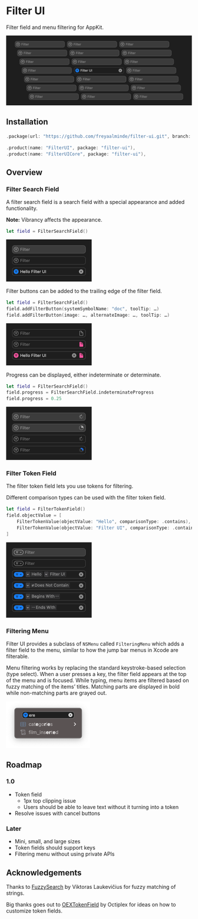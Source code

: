 # Filter UI

Filter field and menu filtering for AppKit<!-- and SwiftUI-->.

<picture>
  <source media="(prefers-color-scheme: dark)" srcset="Screenshots/FilterUI~dark@2x.gif?raw=true 2x">
  <source media="(prefers-color-scheme: light)" srcset="Screenshots/FilterUI~light@2x.gif?raw=true 2x">
  <img alt="" src="Screenshots/FilterUI~dark@2x.gif?raw=true" width="640">
</picture>


## Installation

```swift
.package(url: "https://github.com/freyaalminde/filter-ui.git", branch: "main"),
```

```swift
.product(name: "FilterUI", package: "filter-ui"),
.product(name: "FilterUICore", package: "filter-ui"),
```


## Overview

### Filter Search Field

A filter search field is a search field with a special appearance and added functionality.

**Note:** Vibrancy affects the appearance.

```swift
let field = FilterSearchField()
```

<img alt="" src="Screenshots/FilterSearchField~dark@2x.png?raw=true" width="232">


Filter buttons can be added to the trailing edge of the filter field.

```swift
let field = FilterSearchField()
field.addFilterButton(systemSymbolName: "doc", toolTip: …)
field.addFilterButton(image: …, alternateImage: …, toolTip: …)
```

<img alt="" src="Screenshots/FilterSearchField_filterButton~dark@2x.png?raw=true" width="232">

Progress can be displayed, either indeterminate or determinate.

```swift
let field = FilterSearchField()
field.progress = FilterSearchField.indeterminateProgress
field.progress = 0.25 
```

<img alt="" src="Screenshots/FilterSearchField_progress~dark@2x.png?raw=true" width="232">


### Filter Token Field

The filter token field lets you use tokens for filtering.

Different comparison types can be used with the filter token field.

```swift
let field = FilterTokenField()
field.objectValue = [
    FilterTokenValue(objectValue: "Hello", comparisonType: .contains),
    FilterTokenValue(objectValue: "Filter UI", comparisonType: .contains),
]
```

<img alt="" src="Screenshots/FilterTokenField~dark@2x.png?raw=true" width="232">


### Filtering Menu

Filter UI provides a subclass of `NSMenu` called `FilteringMenu` which adds a filter field to the menu, similar to how the jump bar menus in Xcode are filterable.

Menu filtering works by replacing the standard keystroke-based selection (type select). When a user presses a key, the filter field appears at the top of the menu and is focused. While typing, menu items are filtered based on fuzzy matching of the items’ titles. Matching parts are displayed in bold while non-matching parts are grayed out.

<img alt="" src="Screenshots/FilteringMenu~dark@2x.png?raw=true" width="228">


## Roadmap

### 1.0

* Token field
  - 1px top clipping issue
  - Users should be able to leave text without it turning into a token
* Resolve issues with cancel buttons


### Later

* Mini, small, and large sizes
* Token fields should support keys
* Filtering menu without using private APIs


## Acknowledgements

Thanks to [FuzzySearch](https://github.com/viktorasl/FuzzySearch) by Viktoras Laukevičius for fuzzy matching of strings.

Big thanks goes out to [OEXTokenField](https://github.com/octiplex/OEXTokenField) by 
Octiplex for ideas on how to customize token fields.


